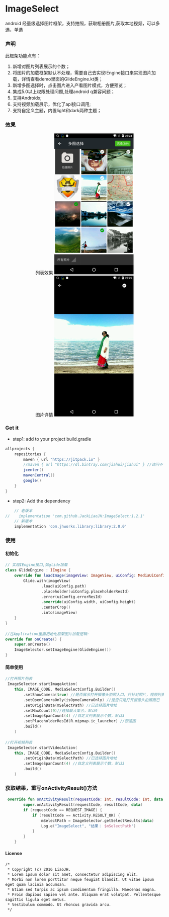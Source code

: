 # ImageSelect
android 经量级选择图片框架，支持拍照，获取相册图片,获取本地视频，可以多选，单选

### 声明
 此框架功能点有：

  1. 新增对图片列表展示的个数；
  2. 将图片的加载框架默认不处理，需要自己去实现IEngine接口来实现图片加载，详情查看demo里面的GlideEngine.kt类；
  3. 新增多图选择时，点击图片进入产看图片模式，方便预览；
  4. 集成5.0以上权限处理问题,处理android q兼容问题；
  5. 支持Androidx;
  6. 支持视频加载展示，优化了api接口调用;
  7. 支持自定义主题，内置light和dark两种主题；

### 效果

<center>
列表效果
	
<img src="https://github.com/JackLiaoJH/ImageSelect/blob/master/images/image1.png" width="50%" height="50%" />
</center>

<center>
图片详情
	
<img src="https://github.com/JackLiaoJH/ImageSelect/blob/master/images/image2.png" width="50%" height="50%" />
</center>


### Get it
- step1: add to your project build.gradle
```groovy
allprojects {
    repositories {
        maven { url "https://jitpack.io" }
        //maven { url "https://dl.bintray.com/jiahui/jiahui" } //访问不了,暂时加私有地址
        jcenter()
        mavenCentral()
        google()
    }
}
```

- step2: Add the dependency
```groovy
    // 老版本
//    implementation 'com.github.JackLiaoJH:ImageSelect:1.2.1'
    // 新版本
    implementation 'com.jhworks.library:library:2.0.0'
```

  
### 使用

#### 初始化
```kotlin
// 实现IEngine接口,如glide加载
class GlideEngine : IEngine {
    override fun loadImage(imageView: ImageView, uiConfig: MediaUiConfigVo) {
        Glide.with(imageView)
                .load(uiConfig.path)
                .placeholder(uiConfig.placeholderResId)
                .error(uiConfig.errorResId)
                .override(uiConfig.width, uiConfig.height)
                .centerCrop()
                .into(imageView)
    }
}

//在Application里面初始化框架图片加载逻辑:
override fun onCreate() {
    super.onCreate()
    ImageSelector.setImageEngine(GlideEngine())
}
```

#### 简单使用
```kotlin
//打开照片列表
 ImageSelector.startImageAction(
    this, IMAGE_CODE, MediaSelectConfig.Builder()
        .setShowCamera(true) //是否展示打开摄像头拍照入口，只针对照片，视频列表无效
        .setOpenCameraOnly(isOpneCameraOnly) //是否只是打开摄像头拍照而已
        .setOriginData(mSelectPath) //已选择图片地址
        .setMaxCount(9)//选择最大集合，默认9
        .setImageSpanCount(4) //自定义列表展示个数，默认3
        .setPlaceholderResId(R.mipmap.ic_launcher) //预览图
        .build()
    )

//打开视频列表
 ImageSelector.startVideoAction(
    this, IMAGE_CODE, MediaSelectConfig.Builder()
        .setOriginData(mSelectPath) //已选择图片地址
        .setImageSpanCount(4) //自定义列表展示个数，默认3
        .build()
    )
```
				
### 获取结果，重写onActivityResult()方法
```kotlin
 override fun onActivityResult(requestCode: Int, resultCode: Int, data: Intent?) {
        super.onActivityResult(requestCode, resultCode, data)
        if (requestCode == REQUEST_IMAGE) {
            if (resultCode == Activity.RESULT_OK) {
                mSelectPath = ImageSelector.getSelectResults(data)
                Log.e("ImageSelect", "结果： $mSelectPath")
            }
        }
    }
```

#### License

>       
	/*
	 * Copyright (c) 2016 LiaoJH. 
	 * Lorem ipsum dolor sit amet, consectetur adipiscing elit. 
	 * Morbi non lorem porttitor neque feugiat blandit. Ut vitae ipsum eget quam lacinia accumsan. 
	 * Etiam sed turpis ac ipsum condimentum fringilla. Maecenas magna. 
	 * Proin dapibus sapien vel ante. Aliquam erat volutpat. Pellentesque sagittis ligula eget metus. 
	 * Vestibulum commodo. Ut rhoncus gravida arcu. 
	 */

